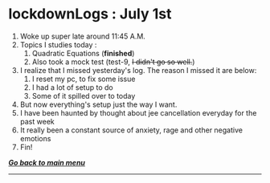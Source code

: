# lockdownLogs : July 1st

1. Woke up super late around 11:45 A.M.
2. Topics I studies today :
   1. Quadratic Equations (**finished**)
   2. Also took a mock test (test-9, ~~I didn't go so well.~~)
3. I realize that I missed yesterday's log. The reason I missed it are below:
   1. I reset my pc, to fix some issue
   2. I had a lot of setup to do
   3. Some of it spilled over to today
4. But now everything's setup just the way I want.
5. I have been haunted by thought about jee cancellation everyday for the 
past week
6. It really been a constant source of anxiety, rage and other negative 
emotions
7. Fin!

[**_Go back to main menu_**](../README.md)

---
